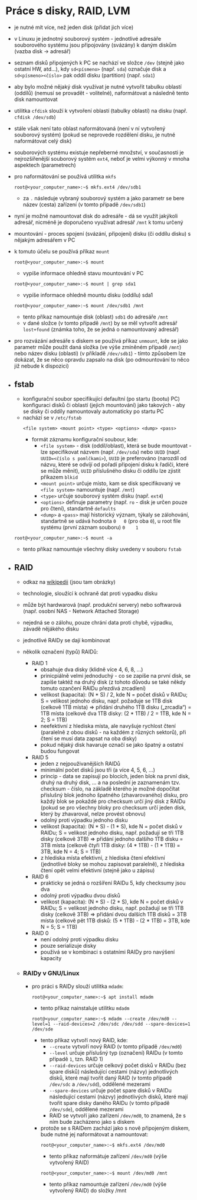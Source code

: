 # Práce s disky, RAID, LVM
- je nutné mít více, než jeden disk (přidat jich více)
- v Linuxu je jednotný souborový systém - jednotlivé adresáře souborového systému jsou připojovány (svázány) k daným diskům (vazba disk -> adresář)
- seznam disků připojených k PC se nachází ve složce ```/dev``` (stejně jako ostatní HW, atd...), kdy ```sd<písmeno>``` (např. ```sda```) označuje disk a ```sd<písmeno><číslo>``` pak oddíl disku (partition) (např. ```sda1```)
- aby bylo možné nějaký disk využívat je nutné vytvořit tabulku oblastí (oddílů) (nemusí se provadět - volitelné), naformátovat a následně tento disk namountovat
- utilitka ```cfdisk``` slouží k vytvoření oblastí (tabulky oblastí) na disku (např. ```cfdisk /dev/sdb```)
- stále však není tato oblast naformátovaná (není v ní vytvořený souborový systém) (pokud se neprovede rozdělení disku, je nutné naformátovat celý disk)
- souborových systému existuje nepřeberné množství, v současnosti je nejrozšířenější souborový systém ```ext4```, neboť je velmi výkonný v mnoha aspektech (parametrech)
- pro naformátování se používá utilitka ```mkfs```
  ```console
  root@<your_computer_name>:~$ mkfs.ext4 /dev/sdb1
  ```
  - za ```.``` následuje vybraný souborový systém a jako parametr se bere název (cesta) zařízení (v tomto případě ```/dev/sdb1```)
- nyní je možné namountovat disk do adresáře - dá se využít jakýkoli adresář, nicméně je doporučeno využívat adresář ```/mnt``` k tomu určený
- mountování - proces spojení (svázání, připojení) disku (či oddílu disku) s nějakým adresářem v PC
- k tomuto účelu se používá příkaz ```mount```
  ```console
  root@<your_computer_name>:~$ mount
  ```
  - vypíše informace ohledně stavu mountování v PC
  
  ```console
  root@<your_computer_name>:~$ mount | grep sda1
  ```
  - vypíše informace ohledně mountu disku (oddílu) sda1
  ```console
  root@<your_computer_name>:~$ mount /dev/sdb1 /mnt
  ```
  - tento příkaz namountuje disk (oblast) ```sdb1``` do adresáře ```/mnt```
  - v dané složce (v tomto případě ```/mnt```) by se měl vytvořit adresář ```lost+found``` (známka toho, že se jedná o namountovaný adresář)
- pro rozvázání adresáře s diskem se používá příkaz ```unmount```, kde se jako parametr může použít daná složka (ve výše zmíněném případě ```/mnt```) nebo název disku (oblasti) (v příkladě ```/dev/sdb1```) - tímto způsobem lze dokázat, že se něco opravdu zapsalo na disk (po odmountování to něco již nebude k dispozici)
- ## fstab
  - konfigurační soubor specifikující defaultní (po startu (bootu) PC) konfiguraci disků či oblastí (jejich mountování) jako takových - aby se disky či oddíly namountovaly automaticky po startu PC
  - nachází se v ```/etc/fstab```
    ```
    <file system> <mount point> <type> <options> <dump> <pass> 
    ```
    - formát záznamu konfigurační soubour, kde:
      - ```<file system>``` - disk (oddíl/oblast), která se bude mountovat - lze specifikovat názvem (např. ```/dev/sda```) nebo ```UUID``` (např. ```UUID=<číslo s pomlčkami>```), ```UUID``` je preferováno (narozdíl od názvu, které se odvíjí od pořadí připojení disku k řadiči, které se může měnit), ```UUID``` příslušného disku či oddílu lze zjistit příkazem ```blkid```
      - ```<mount point>``` určuje místo, kam se disk specifikovaný ve ```<file system>``` namountuje (např. ```/mnt```)
      - ```<type>``` určuje souborový systém disku (např. ```ext4```)
      - ```<options>``` definuje parametry (např. ```ro``` - disk je určen pouze pro čtení), standartně ```defaults```
      - ```<dump>``` a ```<pass>``` mají historický význam, týkaly se zálohování, standartně se udává hodnota ```0   0``` (pro oba ```0```), u root file systému (první záznam souboru) ```0    1```
  ```console
  root@<your_computer_name>:~$ mount -a
  ```
  - tento příkaz namountuje všechny disky uvedeny v souboru ```fstab```

- ## RAID
  - odkaz na [wikipedii](https://cs.wikipedia.org/wiki/RAID) (jsou tam obrázky)
  - technologie, sloužící k ochraně dat proti vypadku disku
  - může být hardwarová (např. produkční servery) nebo softwarová (např. osobní NAS - Network Attached Storage)
  - nejedná se o zálohu, pouze chrání data proti chybě, výpadku, závadě nějákého disku
  - jednotlivé RAIDy se dají kombinovat
  - několik označení (typů) RAIDů:
    - RAID 1
      - obsahuje dva disky (klidně více 4, 6, 8, ...)
      - prinicpiálně velmi jednoduchý - co se zapíše na první disk, se zapíše taktéž na druhý disk (z tohoto důvodu se také někdy tomuto ozančení RAIDu přezdívá zrcadlení)
      - velikost (kapacita): (N * S) / 2, kde N = počet disků v RAIDu; S = velikost jednoho disku, např. požaduje se 1TB disk (celkově 1TB místa) => přidání druhého 1TB disku („zrcadla“) = 1TB místa (celkově dva 1TB disky: (2 * 1TB) / 2 = 1TB, kde N = 2; S = 1TB)
      - neefektivní z hlediska místa, ale navyšuje rychlost čtení (paralelně z obou disků - na každém z různých sektorů), při čtení se musí data zapsat na oba disky)
      - pokud nějaký disk havaruje označí se jako špatný a ostatní budou fungovat
    - RAID 5
      - jeden z nejpouživanějších RAIDů
      - minimální počet disků jsou tři (a více 4, 5, 6, ...)
      - princip - data se zapisují po blocích, jeden blok na první disk, druhý na druhý disk, ... a na poslední je zaznamenám tzv. checksum - číslo, na základě kterého je možné dopočítat příslušný blok jednoho špatného (zhavarovaného) disku, pro každý blok se pokaždé pro checksum určí jiný disk z RAIDu (pokud se pro všechny bloky pro checksum určí jeden disk, který by zhavaroval, nelze provést obnovu)
      - odolný proti výpadku jednoho disku
      - velikost (kapacita): (N * S) - (1 * S), kde N = počet disků v RAIDu; S = velikost jednoho disku, např. požadují se tři 1TB disky (celkově 3TB) => přidání jednoho dalšího 1TB disku = 3TB místa (celkově čtyři 1TB disky: (4 * 1TB) - (1 * 1TB) = 3TB, kde N = 4; S = 1TB)
      - z hlediska místa efektivní, z hlediska čtení efektivní (jednotlivé bloky se mohou zapisovat paralelně), z hlediska čtení opět velmi efektivní (stejně jako u zápisu)
    - RAID 6
      - prakticky se jedná o rozšíření RAIDu 5, kdy checksumy jsou dva
      - odolný proti výpadku dvou disků 
      - velikost (kapacita): (N * S) - (2 * S), kde N = počet disků v RAIDu; S = velikost jednoho disku, např. požadují se tři 1TB disky (celkově 3TB) => přidání dvou dalších 1TB disků = 3TB místa (celkově pět 1TB disků: (5 * 1TB) - (2 * 1TB) = 3TB, kde N = 5; S = 1TB)
    - RAID 0
      - není odolný proti výpadku disku
      - pouze serializuje disky
      - používá se v kombinaci s ostatními RAIDy pro navýšení kapacity

  - ### RAIDy v GNU/Linux
    - pro práci s RAIDy slouží utilitka ```mdadm```:
      ```console
      root@<your_computer_name>:~$ apt install mdadm
      ```
      - tento příkaz nainstaluje utilitku ```mdadm```
      ```console
      root@<your_computer_name>:~$ mdadm --create /dev/md0 --level=1 --raid-devices=2 /dev/sdc /dev/sdd --spare-devices=1 /dev/sde
      ```
      - tento příkaz vytvoří nový RAID, kde:
        - ```--create``` vytvoří nový RAID (v tomto případě ```/dev/md0```)
        - ```--level``` určuje příslušný typ (označení) RAIDu (v tomto případě ```1```, tzn. RAID 1)
        - ```--raid-devices``` určuje celkový počet disků v RAIDu (bez spare disků) následující cestami (názvy) jednotlivých disků, které mají tvořit daný RAID (v tomto případě ```/dev/sdc``` a ```/dev/sdd```), oddělené mezerami
        - ```--spare-devices``` určuje počet spare disků v RAIDu následující cestami (názvy) jednotlivých disků, které mají tvořit spare disky daného RAIDu (v tomto případě ```/dev/sde```), oddělené mezerami
        - RAID se vytvoří jako zařízení ```/dev/md0```, to znamená, že s ním bude zacházeno jako s diskem
      - protože se s RAIDem zachází jako s nově připojeným diskem, bude nutné jej naformátovat a namountovat:
        ```console
        root@<your_computer_name>:~$ mkfs.ext4 /dev/md0
        ```
        - tento příkaz naformátuje zařízení ```/dev/md0``` (výše vytvořený RAID)
        ```console
        root@<your_computer_name>:~$ mount /dev/md0 /mnt
        ```
        - tento příkaz namountuje zařízení ```/dev/md0``` (výše vytvořený RAID) do složky /mnt
     
